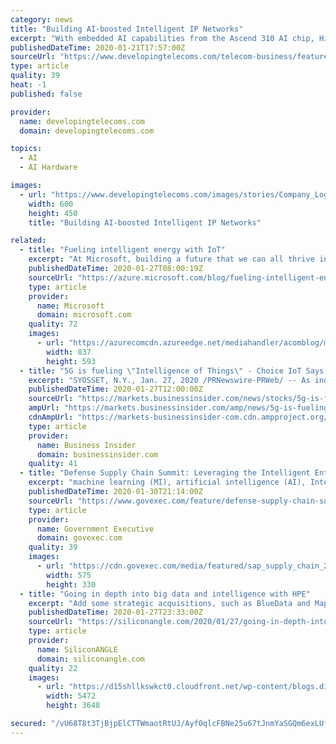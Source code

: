 ```yaml
---
category: news
title: "Building AI-boosted Intelligent IP Networks"
excerpt: "With embedded AI capabilities from the Ascend 310 AI chip, HiSecEngine USG12000 improves the threat detection performance by five times. By leveraging intelligent security event analysis and intelligent security policy optimization technologies, HiSecEngine USG12000 achieves service rollouts in minutes and implements service-driven policy ..."
publishedDateTime: 2020-01-21T17:57:00Z
sourceUrl: "https://www.developingtelecoms.com/telecom-business/featured-articles/9113-building-ai-boosted-intelligent-ip-networks.html"
type: article
quality: 39
heat: -1
published: false

provider:
  name: developingtelecoms.com
  domain: developingtelecoms.com

topics:
  - AI
  - AI Hardware

images:
  - url: "https://www.developingtelecoms.com/images/stories/Company_Logos/Reliance_Communications_600.jpg"
    width: 600
    height: 450
    title: "Building AI-boosted Intelligent IP Networks"

related:
  - title: "Fueling intelligent energy with IoT"
    excerpt: "At Microsoft, building a future that we can all thrive in is at the center of everything we do. On January 16, as part of the announcement that Microsoft will be carbon negative by 2030, we discussed how advances in human prosperity, as measured by GDP growth, are inextricably tied to the use of energy."
    publishedDateTime: 2020-01-27T08:00:19Z
    sourceUrl: "https://azure.microsoft.com/blog/fueling-intelligent-energy-with-iot/"
    type: article
    provider:
      name: Microsoft
      domain: microsoft.com
    quality: 72
    images:
      - url: "https://azurecomcdn.azureedge.net/mediahandler/acomblog/media/Default/blog/e97a92db-78b6-4875-bc47-04160885964b.png"
        width: 837
        height: 593
  - title: "5G is fueling \"Intelligence of Things\" - Choice IoT Says Controlling Data Costs will be Essential"
    excerpt: "SYOSSET, N.Y., Jan. 27, 2020 /PRNewswire-PRWeb/ -- As industries worldwide spend billions to expand 5G networks and operate in the \"Intelligence of Things\" (the place in technology ... some form of coast-to-coast 5G coverage by the end of 2020. Sadana listed healthcare, hospitality, and transportation as a few of the many industries that ..."
    publishedDateTime: 2020-01-27T12:00:00Z
    sourceUrl: "https://markets.businessinsider.com/news/stocks/5g-is-fueling-intelligence-of-things-choice-iot-says-controlling-data-costs-will-be-essential-1028846401"
    ampUrl: "https://markets.businessinsider.com/amp/news/5g-is-fueling-intelligence-of-things-choice-iot-says-controlling-data-costs-will-be-essential-1028846401"
    cdnAmpUrl: "https://markets-businessinsider-com.cdn.ampproject.org/c/s/markets.businessinsider.com/amp/news/5g-is-fueling-intelligence-of-things-choice-iot-says-controlling-data-costs-will-be-essential-1028846401"
    type: article
    provider:
      name: Business Insider
      domain: businessinsider.com
    quality: 41
  - title: "Defense Supply Chain Summit: Leveraging the Intelligent Enterprise"
    excerpt: "machine learning (MI), artificial intelligence (AI), Internet of Things (IoT), security, and application development from 66 Availability Zones (AZs) across 21 geographic regions. Millions of active customers trust AWS—including the fastest-growing startups, largest enterprises, and leading government agencies—to power their infrastructure ..."
    publishedDateTime: 2020-01-30T21:14:00Z
    sourceUrl: "https://www.govexec.com/feature/defense-supply-chain-summit/"
    type: article
    provider:
      name: Government Executive
      domain: govexec.com
    quality: 39
    images:
      - url: "https://cdn.govexec.com/media/featured/sap_supply_chain_2020_cal.png"
        width: 575
        height: 330
  - title: "Going in depth into big data and intelligence with HPE"
    excerpt: "Add some strategic acquisitions, such as BlueData and MapR, and the company is poised to capitalize on the new super powers of big data, artificial intelligence, and, of course, cloud computing. “It’s part of an entire workflow,” stated Patrick Osborne (pictured), vice president and general manager of big data, analytics and scale-out ..."
    publishedDateTime: 2020-01-27T23:33:00Z
    sourceUrl: "https://siliconangle.com/2020/01/27/going-in-depth-into-big-data-and-intelligence-with-hpe-cubeconversations/"
    type: article
    provider:
      name: SiliconANGLE
      domain: siliconangle.com
    quality: 22
    images:
      - url: "https://d15shllkswkct0.cloudfront.net/wp-content/blogs.dir/1/files/2020/01/Patrick-Osbourne.jpg"
        width: 5472
        height: 3648

secured: "/vU68T8t3TjBjpElCTTWmaotRtUJ/AyfOqlcFBNe25u67tJnmYaSGQm6exLUfKsVjj8BAllVutjsxcY4fxEeQCYSktKsdeyz7jV5Q98nqokAReoNoQ1Jm2RscBe6nzl7dEiIKHKrwHVOMUjh4MFGUmJCSWIbjKsPf103O21pVIcuCwEU5dPFtjOHUdvS+DdgxacDYWwgrhqW7G4KabW5GA0RkjH4Ba+Mw6h2StkTEdmfdXqexkG4VAN4sn6lUpBc9/AlhIMmboYjGNi8lINezXZtkv9CuBIR0iiZNl8eBT+wQ96DWkTofNQWo9sEZwLAEgXIrbq6Zt4UiptEjR3tyoEbdWA94/0aMqszWmAYABLwVYVre/VTSRTpEhKDgrc2WXeorW0BXBj9NVkxJzW+rmswCYqFjrEL2XW3YXgD/2R9b5yvGZ86ypJ9PMHFPJTK9xvsxDfwOuujbdO4Omb6rQF6bza8eOF7uXlraN2DtDk=;1BJOZbPSPJeIecDVjP4y7A=="
---
```


